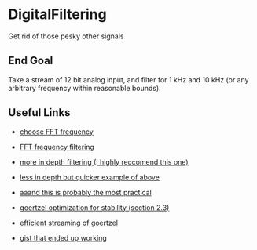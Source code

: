 # DigitalFiltering

Get rid of those pesky other signals

## End Goal

Take a stream of 12 bit analog input, and filter for 1 kHz and 10 kHz (or any arbitrary frequency within reasonable bounds).

## Useful Links

- [choose FFT frequency](https://dsp.stackexchange.com/questions/41916/fft-frequency-bands-and-filtering)
- [FFT frequency filtering](https://www.ltu.se/cms_fs/1.36192!/file/E0005E_Lecture06_Transforms-version4.pdf)
- [more in depth filtering (I highly reccomend this one)](http://www.it.uom.gr/teaching/linearalgebra/NumericalRecipiesInC/c13-5.pdf)
- [less in depth but quicker example of above](https://www.dsprelated.com/freebooks/filters/Time_Domain_Digital_Filter.html)
- [aaand this is probably the most practical](https://batchloaf.wordpress.com/2013/12/07/simple-dft-in-c/)
- [goertzel optimization for stability (section 2.3)][1]
- [efficient streaming of goertzel](https://netwerkt.wordpress.com/2011/08/25/goertzel-filter/)
- [gist that ended up working](https://gist.github.com/sebpiq/4128537)

    [1]: http://www.math.uni.wroc.pl/~olech/metnum2/Podreczniki/(eBook)%20Introduction%20to%20Numerical%20Analysis%20-%20J.Stoer,R.Bulirsch.pdf